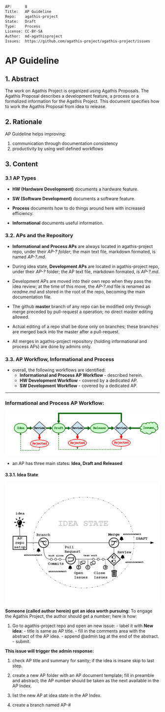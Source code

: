 ```
AP:      8
Title:   AP Guideline
Repo:    agathis-project
State:   Draft
Type:    Process
License: CC-BY-SA
Author:  md-agathisproject
Issues:	 https://github.com/agathis-project/agathis-project/issues
```

# AP Guideline

## 1. Abstract

The work on Agathis Project is organized using Agathis Proposals. The Agathis 
Proposal describes a development feature, a process or a formalized information 
for the Agathis Project. This document specifies how to work the Agathis 
Proposal from idea to release.

## 2. Rationale
AP Guideline helps improving:
  1. communication through documentation consistency 
  2. productivity by using well defined workflows

## 3. Content

### 3.1 AP Types

- **HW (Hardware Development)** documents a hardware feature.

- **SW (Software Development)** documents a software feature.

- **Process** documents how to do things around here with increased efficiency.
 
- **Informational** documents useful information.

### 3.2. APs and the Repository

- **Informational and Process APs** are always located in agathis-project repo, 
  under their *AP-? folder*; the main text file, markdown formated, is 
  named *AP-?.md*.
  
- During idea state, **Development APs** are located in agathis-project repo, 
  under their *AP-?* folder; the AP text file, markdown formated, is *AP-?.md*.
  
- Development APs are moved into their own repo when they pass the idea 
  review; at the time of this move, the *AP-?.md* file is renamed as 
  *readme.md* and stored in the root of the repo, becoming the main 
  documentation file.
  
- The github **master** branch of any repo can be modified only through merge 
  preceded by pull-request a operation; no direct master editing allowed.
  
- Actual editing of a repo shall be done only on branches; these branches are
  merged back into the master after a pull-request.
  
- All merges in agathis-project repository (holding informational and 
  process APs) are done by admins only. 

### 3.3. AP Workflow, Informational and Process

- overall, the following workflows are identified:
  - **Informational and Process AP Workflow** - described herein.
  - **HW Development Workflow** - covered by a dedicated AP.
  - **SW Development Workflow** - covered by a dedicated AP.

***
  
### Informational and Process AP Workflow:

![AP Workflow](https://github.com/agathis-project/agathis-project/blob/master/AP-8/AP-8-1.png)

- an AP has three main states: **Idea, Draft and Released**

#### 3.3.1. Idea State
![AP Workflow](https://github.com/agathis-project/agathis-project/blob/master/AP-8/AP-8-1p1.png)

**Someone (called author herein) got an idea worth pursuing:**
To engage the Agathis Project, the author should get a number; here is how:
  1. Go to agathis-project repo and open an new issue:
    - label it with **New idea**:
	- title is same as AP title.
    - fill in the comments area with the abstract of the AP idea.
	- append @admin tag at the end of the abstract.
	- submit.
	
**This issue will trigger the admin response:**

  1. check AP title and summary for sanity; if the idea is insane skip to 
     last step.
	 
  2. create a new AP folder with an AP document template; fill in preamble 
     and abstract; the AP number should be taken as the next available in the 
	 AP Index.
	 
  3. list the new AP at idea state in the AP Index.
  
  4. create a branch named AP-# <Title>; any other branches related to this AP 
     shall use this branch name as prefix followed by --<specific identifier>.
  
  5. comment the issue and close it.
  
  6. create a community anouncement for this event.
  
** The author prepares the idea for review:**
  - work on branch AP-# <Title>
	- not too much not too little: just enough for the team to get the idea
	  and comment before too much work may get to waste.
    - commit as needed.
  - do pull request when ready
	
**Idea Pull Request**
  - author open a pull request when ready.
  - discuss and fix issues, comments; commit as needed.
  
**Idea Review**
- follow AP-9 Review.

#### 3.3.2. Draft State
![AP Workflow](https://github.com/agathis-project/agathis-project/blob/master/AP-8/AP-8-1p2.png)

**Entering the Draft State:**
- admin merge the AP as voted with the preamble state updated to Draft.
- admin updates the state to "Draft" in AP-0 AP Index.

**Work on the draft:**
- author creates a branch and edit AP;  commit as needed.

**Draft Pull Request
- author open a pull request when ready.
- discuss and fix issues, comments; commit as needed.

**Draft Review**
- follow AP-9 Review.

#### 3.3.3. Released State
![AP Workflow](https://github.com/agathis-project/agathis-project/blob/master/AP-8/AP-8-1p3.png)

**Entering the Released State:**
- admin merge the AP as voted with the preamble state updated to Released.
- admin updates the state to "Released" in AP-0 AP Index.

**Work on the release:**
- issues accumulating
- author creates a branch *AP-# Title ___Release* and edit when needed; all 
  edits in the released state should refer to an issue; in other words no 
  edits without issues.
- commit as needed; commits messages should refer to addressed issues.

**Release Pull REquest
- author open a pull request when ready.
- discuss and fix issues, comments; commit as needed.

**Released Review**
- follow AP-9 Review.

Note: for Informational and Process AP there is only one active and valid 
release: the master (default branch).


### 3.4. AP Structure

- **Title**
  - consistent with the content.

- **Preamble**
  - headers containing meta-data about the AP as listed:

```
AP:      [AP number]
Title:   [title]
Repo:    [agathis-project]
State:   [Idea | Draft | Released | Rejected]
Type:    [Informational | Process]
License: [license]
Author:  [gihub username]
Issues:  [where the issues are tracked, url]
```  

- **1. Abstract**
  - keep it short; 
  - it's a *must have* for Idea Review
  
- **2. Rationale**
  - provide a logical explanation about the value of this AP;
  - it's a *must have* for Idea Review

- **3. Content**
  - this is the descriptive part of the AP.
  
- **4. References**

- **5. License**
  - CC-BY-SA is the preferred license for *Process* and *Informational* APs.
  
- **6. Attachments**
  - list the attachments; include visual prints for non-text files.
  - note the application software used for each non-text source.

### 3.5. Changing AP Author

- author may change; always seek agreement; adding a new author is preferred 
  for a replacement.
  
- APs are declared orphaned if isues are not commented by author within 30 days.

- admin makes an anouncement about the orphaned AP and the seek for a new 
  author.

- anyone interested in taking the author role should open an issue for that AP.

- admin decides about the new author and assign the rights to the repo.

- author change is effective when the AP preamble is updated by author.

## 4. References

## 5. License

- This work is licensed under Creative Commons Attribution-ShareAlike 4.0
  International License.

## 6. Attachments

- AP-1-1
  - AP-1-1.odg (source)
  - AP-1-1.png (presentation, image)
  - content: flowchart
  - editor: LibreOffice Draw 3.3.3